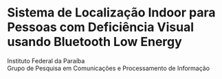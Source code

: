 # Sistema de Localização Indoor para Pessoas com Deficiência Visual usando Bluetooth Low Energy

Instituto Federal da Paraíba \
Grupo de Pesquisa em Comunicações e Processamento de Informação
